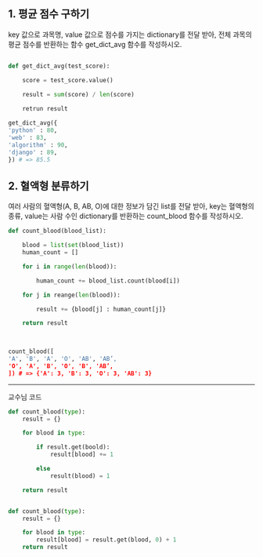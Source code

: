 
## 1. 평균 점수 구하기

key 값으로 과목명, value 값으로 점수를 가지는 dictionary를 전달 받아, 전체 과목의
평균 점수를 반환하는 함수 get_dict_avg 함수를 작성하시오.

```python

def get_dict_avg(test_score):

    score = test_score.value()
    
    result = sum(score) / len(score)

    retrun result

get_dict_avg({
'python' : 80,
'web' : 83,
'algorithm' : 90,
'django' : 89,
}) # => 85.5
```





## 2. 혈액형 분류하기


여러 사람의 혈액형(A, B, AB, O)에 대한 정보가 담긴 list를 전달 받아, key는 혈액형의
종류, value는 사람 수인 dictionary를 반환하는 count_blood 함수를 작성하시오.


```python
def count_blood(blood_list):

    blood = list(set(blood_list))
    human_count = []

    for i in range(len(blood)):

        human_count += blood_list.count(blood[i])

    for j in reange(len(blood)):

        result += {blood[j] : human_count[j]}

    return result

    

count_blood([
'A', 'B', 'A', 'O', 'AB', 'AB’,
'O', 'A', 'B', 'O', 'B', 'AB’,
]) # => {'A': 3, 'B': 3, 'O': 3, 'AB': 3}
```

------

교수님 코드


```python
def count_blood(type):
    result = {}

    for blood in type:

        if result.get(boold):
            result[blood] += 1

        else
            result(blood) = 1

    return result

```


```python

def count_blood(type):
    result = {}

    for blood in type:
        result[blood] = result.get(blood, 0) + 1
    return result

```
